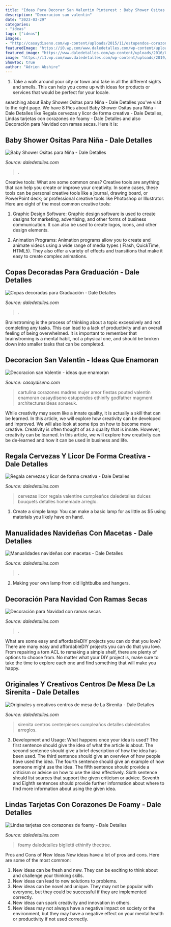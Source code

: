 ```yaml
---
title: "Ideas Para Decorar San Valentin Pinterest : Baby Shower Ositas Para Niña"
description: "Decoracion san valentin"
date: "2023-03-29"
categories:
- "ideas"
tags: ["ideas"]
images:
- "http://casaydiseno.com/wp-content/uploads/2015/11/estupendos-corazones-colgantes-cartulina.jpg"
featuredImage: "https://i0.wp.com/www.daledetalles.com/wp-content/uploads/2017/05/regala-cervezas-y-licor-de-forma-creativa11.jpg?resize=564%2C752"
featured_image: "https://www.daledetalles.com/wp-content/uploads/2016/09/manualidades-navideñas-con-macetas18.jpg"
image: "https://i1.wp.com/www.daledetalles.com/wp-content/uploads/2019/01/tarjeta-con-corazones13.jpg?resize=500%2C667&amp;ssl=1"
ShowToc: true
author: "Adrien Abshire"
---
```



1. Take a walk around your city or town and take in all the different sights and smells. This can help you come up with ideas for products or services that would be perfect for your locale. 

	

		
searching about Baby Shower Ositas para Niña - Dale Detalles you've visit to the right page. We have 8 Pics about Baby Shower Ositas para Niña - Dale Detalles like Regala cervezas y licor de forma creativa - Dale Detalles, Lindas tarjetas con corazones de foamy - Dale Detalles and also Decoración para Navidad con ramas secas. Here it is:
		
    
## Baby Shower Ositas Para Niña - Dale Detalles

<img loading=lazy src="https://i2.wp.com/www.daledetalles.com/wp-content/uploads/2016/02/osito4.jpg" onerror="this.onerror=null;this.src='https://tse1.mm.bing.net/th?id=OIP.LA25PKtFiwAVQMWd-8cJEAHaLG&amp;pid=15.1';" alt="Baby Shower Ositas para Niña - Dale Detalles">

_Source: daledetalles.com_

>. 

	

Creative tools: What are some common ones?
Creative tools are anything that can help you create or improve your creativity. In some cases, these tools can be personal creative tools like a journal, drawing board, or PowerPoint deck; or professional creative tools like Photoshop or Illustrator. Here are eight of the most common creative tools:
1. Graphic Design Software: Graphic design software is used to create designs for marketing, advertising, and other forms of business communication. It can also be used to create logos, icons, and other design elements.

2. Animation Programs: Animation programs allow you to create and animate videos using a wide range of media types ( Flash, QuickTime, HTML5). They also offer a variety of effects and transitions that make it easy to create complex animations.


    
## Copas Decoradas Para Graduación - Dale Detalles

<img loading=lazy src="https://i1.wp.com/www.daledetalles.com/wp-content/uploads/2016/04/copa-para-graduacion.jpg" onerror="this.onerror=null;this.src='https://tse2.mm.bing.net/th?id=OIP.CZR3Y778h1apvrGlqONE-gHaLH&amp;pid=15.1';" alt="Copas decoradas para Graduación - Dale Detalles">

_Source: daledetalles.com_

>. 

	

Brainstroming is the process of thinking about a topic excessively and not completing any tasks. This can lead to a lack of productivity and an overall feeling of being overwhelmed. It is important to remember that brainstroming is a mental habit, not a physical one, and should be broken down into smaller tasks that can be completed.

    
## Decoracion San Valentin - Ideas Que Enamoran

<img loading=lazy src="http://casaydiseno.com/wp-content/uploads/2015/11/estupendos-corazones-colgantes-cartulina.jpg" onerror="this.onerror=null;this.src='https://tse3.mm.bing.net/th?id=OIP.LOMNxCWbPOlJLPjIBJa1ygHaJ3&amp;pid=15.1';" alt="Decoracion san Valentin - ideas que enamoran">

_Source: casaydiseno.com_

>cartulina corazones madres mujer amor fiestas pouted valentín enamoran casaydiseno estupendos ethinify godfather magment architecturesideas sonaeuk. 

	

While creativity may seem like a innate quality, it is actually a skill that can be learned. In this article, we will explore how creativity can be developed and improved. We will also look at some tips on how to become more creative.
Creativity is often thought of as a quality that is innate. However, creativity can be learned. In this article, we will explore how creativity can be de-learned and how it can be used in business and life.

    
## Regala Cervezas Y Licor De Forma Creativa - Dale Detalles

<img loading=lazy src="https://i0.wp.com/www.daledetalles.com/wp-content/uploads/2017/05/regala-cervezas-y-licor-de-forma-creativa11.jpg?resize=564%2C752" onerror="this.onerror=null;this.src='https://tse3.mm.bing.net/th?id=OIP.cQPI-4DAZJw5xwcqliN6VQHaJ4&amp;pid=15.1';" alt="Regala cervezas y licor de forma creativa - Dale Detalles">

_Source: daledetalles.com_

>cervezas licor regala valentine cumpleaños daledetalles dulces bouquets detalles homemade arreglo. 

	

1. Create a simple lamp: You can make a basic lamp for as little as $5 using materials you likely have on hand.

    
## Manualidades Navideñas Con Macetas - Dale Detalles

<img loading=lazy src="https://www.daledetalles.com/wp-content/uploads/2016/09/manualidades-navideñas-con-macetas18.jpg" onerror="this.onerror=null;this.src='https://tse2.mm.bing.net/th?id=OIP.jQrQ6QyDqmtYZrevgmCLSgHaJ4&amp;pid=15.1';" alt="Manualidades navideñas con macetas - Dale Detalles">

_Source: daledetalles.com_

>. 

	

2. Making your own lamp from old lightbulbs and hangers.

    
## Decoración Para Navidad Con Ramas Secas

<img loading=lazy src="https://i1.wp.com/www.daledetalles.com/wp-content/uploads/2016/10/decoracion-con-ramas-secas17.jpg?resize=554%2C831" onerror="this.onerror=null;this.src='https://tse2.mm.bing.net/th?id=OIP.es1bMtFfy15rJDHsfZ_c2QHaLH&amp;pid=15.1';" alt="Decoración para Navidad con ramas secas">

_Source: daledetalles.com_

>. 

	

What are some easy and affordableDIY projects you can do that you love?
There are many easy and affordableDIY projects you can do that you love. From repairing a torn ACL to remaking a simple shelf, there are plenty of options to choose from. No matter what your DIY project is, make sure to take the time to explore each one and find something that will make you happy.

    
## Originales Y Creativos Centros De Mesa De La Sirenita - Dale Detalles

<img loading=lazy src="https://i2.wp.com/www.daledetalles.com/wp-content/uploads/2016/08/centro-de-mesa-sirenita10.jpg" onerror="this.onerror=null;this.src='https://tse1.mm.bing.net/th?id=OIP.hihWuTwmw5ZXrbbXLvhzgQHaNL&amp;pid=15.1';" alt="Originales y creativos centros de mesa de La Sirenita - Dale Detalles">

_Source: daledetalles.com_

>sirenita centros centerpieces cumpleaños detalles daledetalles arreglos. 

	

3. Development and Usage: What happens once your idea is used?
The first sentence should give the idea of what the article is about. The second sentence should give a brief description of how the idea has been used. The third sentence should give an overview of how people have used the idea. The fourth sentence should give an example of how someone might use the idea. The fifth sentence should provide a criticism or advice on how to use the idea effectively. Sixth sentence should list sources that support the given criticism or advice. Seventh and Eighth sentences should provide further information about where to find more information about using the given idea.

    
## Lindas Tarjetas Con Corazones De Foamy - Dale Detalles

<img loading=lazy src="https://i1.wp.com/www.daledetalles.com/wp-content/uploads/2019/01/tarjeta-con-corazones13.jpg?resize=500%2C667&amp;ssl=1" onerror="this.onerror=null;this.src='https://tse4.mm.bing.net/th?id=OIP.9pBm718ocIuVZY5Eh0MocwHaJ4&amp;pid=15.1';" alt="Lindas tarjetas con corazones de foamy - Dale Detalles">

_Source: daledetalles.com_

>foamy daledetalles biglietti ethinify thectree. 

	

Pros and Cons of New Ideas
New ideas have a lot of pros and cons. Here are some of the most common:
1. New ideas can be fresh and new. They can be exciting to think about and challenge your thinking skills.
2. New ideas can lead to new solutions to problems.
3. New ideas can be novel and unique. They may not be popular with everyone, but they could be successful if they are implemented correctly.
4. New ideas can spark creativity and innovation in others.
5. New ideas may not always have a negative impact on society or the environment, but they may have a negative effect on your mental health or productivity if not used correctly.

